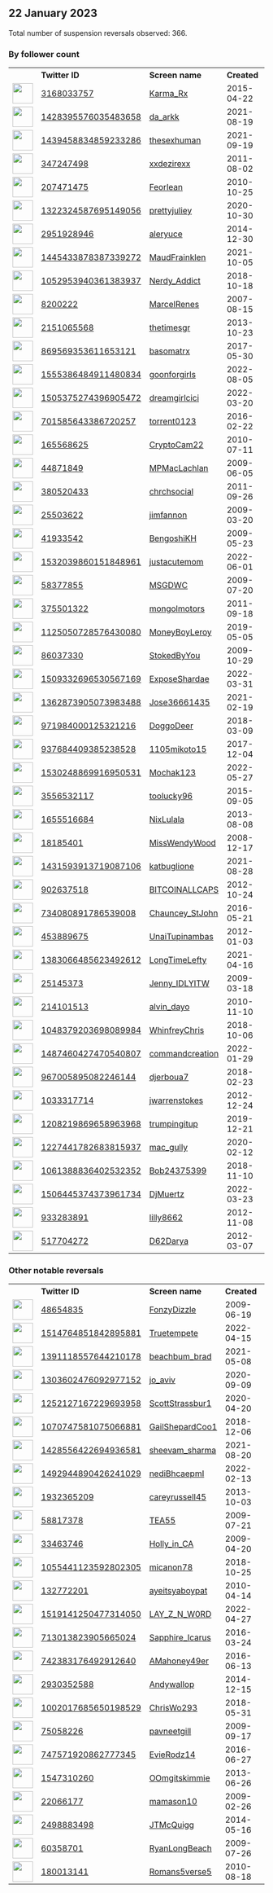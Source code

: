 
## 22 January 2023
Total number of suspension reversals observed: 366.

### By follower count
<table><tr><th></th><th align="left">Twitter ID</th><th align="left">Screen name</th>
<th align="left">Created</th><th align="left">Status</th><th align="left">Suspended</th><th align="left">Followers</th>
<tr><td><a href="https://pbs.twimg.com/profile_images/1521014902554390528/dx9wjLA8_normal.jpg"><img src="https://pbs.twimg.com/profile_images/1521014902554390528/dx9wjLA8_normal.jpg" width="40px" height="40px" align="center"/></a></td><td><a href="https://twitter.com/intent/user?user_id=3168033757">3168033757</a></td><td><a href="https://twitter.com/Karma_Rx">Karma_Rx</a></td><td>2015-04-22</td><td align="center"></td><td>2022-12-19</td><td>826931</td></tr>
<tr><td><a href="https://pbs.twimg.com/profile_images/1630984347108139010/f8Z586De_normal.jpg"><img src="https://pbs.twimg.com/profile_images/1630984347108139010/f8Z586De_normal.jpg" width="40px" height="40px" align="center"/></a></td><td><a href="https://twitter.com/intent/user?user_id=1428395576035483658">1428395576035483658</a></td><td><a href="https://twitter.com/da_arkk">da_arkk</a></td><td>2021-08-19</td><td align="center"></td><td>2023-01-18</td><td>235568</td></tr>
<tr><td><a href="https://pbs.twimg.com/profile_images/1606368318151045123/0So4WwPr_normal.jpg"><img src="https://pbs.twimg.com/profile_images/1606368318151045123/0So4WwPr_normal.jpg" width="40px" height="40px" align="center"/></a></td><td><a href="https://twitter.com/intent/user?user_id=1439458834859233286">1439458834859233286</a></td><td><a href="https://twitter.com/thesexhuman">thesexhuman</a></td><td>2021-09-19</td><td align="center">🚫</td><td>2023-01-18</td><td>224191</td></tr>
<tr><td><a href="https://pbs.twimg.com/profile_images/1616534374534598656/jHX7PrbB_normal.jpg"><img src="https://pbs.twimg.com/profile_images/1616534374534598656/jHX7PrbB_normal.jpg" width="40px" height="40px" align="center"/></a></td><td><a href="https://twitter.com/intent/user?user_id=347247498">347247498</a></td><td><a href="https://twitter.com/xxdezirexx">xxdezirexx</a></td><td>2011-08-02</td><td align="center"></td><td>2022-11-07</td><td>73131</td></tr>
<tr><td><a href="https://pbs.twimg.com/profile_images/1120008967181230080/at7RXNMM_normal.jpg"><img src="https://pbs.twimg.com/profile_images/1120008967181230080/at7RXNMM_normal.jpg" width="40px" height="40px" align="center"/></a></td><td><a href="https://twitter.com/intent/user?user_id=207471475">207471475</a></td><td><a href="https://twitter.com/Feorlean">Feorlean</a></td><td>2010-10-25</td><td align="center">✔️</td><td>2023-01-18</td><td>54147</td></tr>
<tr><td><a href="https://pbs.twimg.com/profile_images/1474356975257460786/OdKMgYgq_normal.jpg"><img src="https://pbs.twimg.com/profile_images/1474356975257460786/OdKMgYgq_normal.jpg" width="40px" height="40px" align="center"/></a></td><td><a href="https://twitter.com/intent/user?user_id=1322324587695149056">1322324587695149056</a></td><td><a href="https://twitter.com/prettyjuliey">prettyjuliey</a></td><td>2020-10-30</td><td align="center">🚫</td><td>2023-01-18</td><td>37359</td></tr>
<tr><td><a href="https://pbs.twimg.com/profile_images/1498416592639700993/h8CRcSLX_normal.jpg"><img src="https://pbs.twimg.com/profile_images/1498416592639700993/h8CRcSLX_normal.jpg" width="40px" height="40px" align="center"/></a></td><td><a href="https://twitter.com/intent/user?user_id=2951928946">2951928946</a></td><td><a href="https://twitter.com/aleryuce">aleryuce</a></td><td>2014-12-30</td><td align="center"></td><td>2022-11-28</td><td>26193</td></tr>
<tr><td><a href="https://pbs.twimg.com/profile_images/1532802793748275201/ymorAspd_normal.jpg"><img src="https://pbs.twimg.com/profile_images/1532802793748275201/ymorAspd_normal.jpg" width="40px" height="40px" align="center"/></a></td><td><a href="https://twitter.com/intent/user?user_id=1445433878387339272">1445433878387339272</a></td><td><a href="https://twitter.com/MaudFrainklen">MaudFrainklen</a></td><td>2021-10-05</td><td align="center"></td><td>2022-11-04</td><td>24903</td></tr>
<tr><td><a href="https://pbs.twimg.com/profile_images/1641235647032688641/ZuH2Tiwm_normal.jpg"><img src="https://pbs.twimg.com/profile_images/1641235647032688641/ZuH2Tiwm_normal.jpg" width="40px" height="40px" align="center"/></a></td><td><a href="https://twitter.com/intent/user?user_id=1052953940361383937">1052953940361383937</a></td><td><a href="https://twitter.com/Nerdy_Addict">Nerdy_Addict</a></td><td>2018-10-18</td><td align="center"></td><td>2022-09-20</td><td>23629</td></tr>
<tr><td><a href="https://pbs.twimg.com/profile_images/1562776967186829312/ISADjdOd_normal.jpg"><img src="https://pbs.twimg.com/profile_images/1562776967186829312/ISADjdOd_normal.jpg" width="40px" height="40px" align="center"/></a></td><td><a href="https://twitter.com/intent/user?user_id=8200222">8200222</a></td><td><a href="https://twitter.com/MarcelRenes">MarcelRenes</a></td><td>2007-08-15</td><td align="center"></td><td>2023-01-01</td><td>19952</td></tr>
<tr><td><a href="https://pbs.twimg.com/profile_images/1328368536289423361/IDw_n_FH_normal.jpg"><img src="https://pbs.twimg.com/profile_images/1328368536289423361/IDw_n_FH_normal.jpg" width="40px" height="40px" align="center"/></a></td><td><a href="https://twitter.com/intent/user?user_id=2151065568">2151065568</a></td><td><a href="https://twitter.com/thetimesgr">thetimesgr</a></td><td>2013-10-23</td><td align="center"></td><td>2023-01-21</td><td>17681</td></tr>
<tr><td><a href="https://pbs.twimg.com/profile_images/1616748052345233410/hBaFR-e6_normal.jpg"><img src="https://pbs.twimg.com/profile_images/1616748052345233410/hBaFR-e6_normal.jpg" width="40px" height="40px" align="center"/></a></td><td><a href="https://twitter.com/intent/user?user_id=869569353611653121">869569353611653121</a></td><td><a href="https://twitter.com/basomatrx">basomatrx</a></td><td>2017-05-30</td><td align="center"></td><td>2022-07-10</td><td>15488</td></tr>
<tr><td><a href="https://pbs.twimg.com/profile_images/1578850006051725314/Nqu2Vb76_normal.jpg"><img src="https://pbs.twimg.com/profile_images/1578850006051725314/Nqu2Vb76_normal.jpg" width="40px" height="40px" align="center"/></a></td><td><a href="https://twitter.com/intent/user?user_id=1555386484911480834">1555386484911480834</a></td><td><a href="https://twitter.com/goonforgirls">goonforgirls</a></td><td>2022-08-05</td><td align="center">🚫</td><td>2023-01-03</td><td>15228</td></tr>
<tr><td><a href="https://pbs.twimg.com/profile_images/1619877349406740480/mColTYuW_normal.jpg"><img src="https://pbs.twimg.com/profile_images/1619877349406740480/mColTYuW_normal.jpg" width="40px" height="40px" align="center"/></a></td><td><a href="https://twitter.com/intent/user?user_id=1505375274396905472">1505375274396905472</a></td><td><a href="https://twitter.com/dreamgirlcici">dreamgirlcici</a></td><td>2022-03-20</td><td align="center"></td><td>2022-08-31</td><td>13947</td></tr>
<tr><td><a href="https://pbs.twimg.com/profile_images/1137848238352977920/XsmVXtWl_normal.jpg"><img src="https://pbs.twimg.com/profile_images/1137848238352977920/XsmVXtWl_normal.jpg" width="40px" height="40px" align="center"/></a></td><td><a href="https://twitter.com/intent/user?user_id=701585643386720257">701585643386720257</a></td><td><a href="https://twitter.com/torrent0123">torrent0123</a></td><td>2016-02-22</td><td align="center"></td><td>2023-01-18</td><td>10536</td></tr>
<tr><td><a href="https://pbs.twimg.com/profile_images/1455962174929739779/YWhEJ6xY_normal.jpg"><img src="https://pbs.twimg.com/profile_images/1455962174929739779/YWhEJ6xY_normal.jpg" width="40px" height="40px" align="center"/></a></td><td><a href="https://twitter.com/intent/user?user_id=165568625">165568625</a></td><td><a href="https://twitter.com/CryptoCam22">CryptoCam22</a></td><td>2010-07-11</td><td align="center"></td><td>2022-12-29</td><td>9248</td></tr>
<tr><td><a href="https://pbs.twimg.com/profile_images/1642189186399608833/FsDN2omj_normal.jpg"><img src="https://pbs.twimg.com/profile_images/1642189186399608833/FsDN2omj_normal.jpg" width="40px" height="40px" align="center"/></a></td><td><a href="https://twitter.com/intent/user?user_id=44871849">44871849</a></td><td><a href="https://twitter.com/MPMacLachlan">MPMacLachlan</a></td><td>2009-06-05</td><td align="center"></td><td></td><td>8652</td></tr>
<tr><td><a href="https://pbs.twimg.com/profile_images/1263182312545628162/s349xztE_normal.jpg"><img src="https://pbs.twimg.com/profile_images/1263182312545628162/s349xztE_normal.jpg" width="40px" height="40px" align="center"/></a></td><td><a href="https://twitter.com/intent/user?user_id=380520433">380520433</a></td><td><a href="https://twitter.com/chrchsocial">chrchsocial</a></td><td>2011-09-26</td><td align="center"></td><td>2022-09-14</td><td>7719</td></tr>
<tr><td><a href="https://pbs.twimg.com/profile_images/1306650170835300352/SjtFmM7s_normal.jpg"><img src="https://pbs.twimg.com/profile_images/1306650170835300352/SjtFmM7s_normal.jpg" width="40px" height="40px" align="center"/></a></td><td><a href="https://twitter.com/intent/user?user_id=25503622">25503622</a></td><td><a href="https://twitter.com/jimfannon">jimfannon</a></td><td>2009-03-20</td><td align="center"></td><td></td><td>7220</td></tr>
<tr><td><a href="https://pbs.twimg.com/profile_images/1425792385259212807/SFKiWczM_normal.jpg"><img src="https://pbs.twimg.com/profile_images/1425792385259212807/SFKiWczM_normal.jpg" width="40px" height="40px" align="center"/></a></td><td><a href="https://twitter.com/intent/user?user_id=41933542">41933542</a></td><td><a href="https://twitter.com/BengoshiKH">BengoshiKH</a></td><td>2009-05-23</td><td align="center"></td><td>2023-01-18</td><td>6516</td></tr>
<tr><td><a href="https://pbs.twimg.com/profile_images/1582319796217159680/BfK4BW_Z_normal.jpg"><img src="https://pbs.twimg.com/profile_images/1582319796217159680/BfK4BW_Z_normal.jpg" width="40px" height="40px" align="center"/></a></td><td><a href="https://twitter.com/intent/user?user_id=1532039860151848961">1532039860151848961</a></td><td><a href="https://twitter.com/justacutemom">justacutemom</a></td><td>2022-06-01</td><td align="center"></td><td>2022-11-26</td><td>5769</td></tr>
<tr><td><a href="https://pbs.twimg.com/profile_images/1240344698734206976/IdPRGKgK_normal.jpg"><img src="https://pbs.twimg.com/profile_images/1240344698734206976/IdPRGKgK_normal.jpg" width="40px" height="40px" align="center"/></a></td><td><a href="https://twitter.com/intent/user?user_id=58377855">58377855</a></td><td><a href="https://twitter.com/MSGDWC">MSGDWC</a></td><td>2009-07-20</td><td align="center"></td><td></td><td>5673</td></tr>
<tr><td><a href="https://pbs.twimg.com/profile_images/1620051574772097025/4Zb2VbXu_normal.jpg"><img src="https://pbs.twimg.com/profile_images/1620051574772097025/4Zb2VbXu_normal.jpg" width="40px" height="40px" align="center"/></a></td><td><a href="https://twitter.com/intent/user?user_id=375501322">375501322</a></td><td><a href="https://twitter.com/mongolmotors">mongolmotors</a></td><td>2011-09-18</td><td align="center"></td><td>2022-04-03</td><td>5405</td></tr>
<tr><td><a href="https://pbs.twimg.com/profile_images/1640561661479141378/79H5iUg8_normal.jpg"><img src="https://pbs.twimg.com/profile_images/1640561661479141378/79H5iUg8_normal.jpg" width="40px" height="40px" align="center"/></a></td><td><a href="https://twitter.com/intent/user?user_id=1125050728576430080">1125050728576430080</a></td><td><a href="https://twitter.com/MoneyBoyLeroy">MoneyBoyLeroy</a></td><td>2019-05-05</td><td align="center"></td><td>2023-01-16</td><td>4864</td></tr>
<tr><td><a href="https://pbs.twimg.com/profile_images/1645219109427367936/HYnUH2WP_normal.jpg"><img src="https://pbs.twimg.com/profile_images/1645219109427367936/HYnUH2WP_normal.jpg" width="40px" height="40px" align="center"/></a></td><td><a href="https://twitter.com/intent/user?user_id=86037330">86037330</a></td><td><a href="https://twitter.com/StokedByYou">StokedByYou</a></td><td>2009-10-29</td><td align="center"></td><td>2023-01-17</td><td>4799</td></tr>
<tr><td><a href="https://pbs.twimg.com/profile_images/1645394094074494976/BVQgHKnE_normal.jpg"><img src="https://pbs.twimg.com/profile_images/1645394094074494976/BVQgHKnE_normal.jpg" width="40px" height="40px" align="center"/></a></td><td><a href="https://twitter.com/intent/user?user_id=1509332696530567169">1509332696530567169</a></td><td><a href="https://twitter.com/ExposeShardae">ExposeShardae</a></td><td>2022-03-31</td><td align="center"></td><td>2022-12-25</td><td>4764</td></tr>
<tr><td><a href="https://pbs.twimg.com/profile_images/1637017353178476545/ndXkdH1q_normal.jpg"><img src="https://pbs.twimg.com/profile_images/1637017353178476545/ndXkdH1q_normal.jpg" width="40px" height="40px" align="center"/></a></td><td><a href="https://twitter.com/intent/user?user_id=1362873905073983488">1362873905073983488</a></td><td><a href="https://twitter.com/Jose36661435">Jose36661435</a></td><td>2021-02-19</td><td align="center"></td><td>2023-01-15</td><td>4492</td></tr>
<tr><td><a href="https://pbs.twimg.com/profile_images/1551916555818225664/vnDNdsEL_normal.jpg"><img src="https://pbs.twimg.com/profile_images/1551916555818225664/vnDNdsEL_normal.jpg" width="40px" height="40px" align="center"/></a></td><td><a href="https://twitter.com/intent/user?user_id=971984000125321216">971984000125321216</a></td><td><a href="https://twitter.com/DoggoDeer">DoggoDeer</a></td><td>2018-03-09</td><td align="center"></td><td>2023-01-13</td><td>4462</td></tr>
<tr><td><a href="https://pbs.twimg.com/profile_images/1641192010748141570/o013ND0w_normal.jpg"><img src="https://pbs.twimg.com/profile_images/1641192010748141570/o013ND0w_normal.jpg" width="40px" height="40px" align="center"/></a></td><td><a href="https://twitter.com/intent/user?user_id=937684409385238528">937684409385238528</a></td><td><a href="https://twitter.com/1105mikoto15">1105mikoto15</a></td><td>2017-12-04</td><td align="center"></td><td>2023-01-14</td><td>4292</td></tr>
<tr><td><a href="https://pbs.twimg.com/profile_images/1563909328721133574/eWrqSDko_normal.jpg"><img src="https://pbs.twimg.com/profile_images/1563909328721133574/eWrqSDko_normal.jpg" width="40px" height="40px" align="center"/></a></td><td><a href="https://twitter.com/intent/user?user_id=1530248869916950531">1530248869916950531</a></td><td><a href="https://twitter.com/Mochak123">Mochak123</a></td><td>2022-05-27</td><td align="center"></td><td>2022-12-30</td><td>4275</td></tr>
<tr><td><a href="https://pbs.twimg.com/profile_images/640888546769903616/BvIekPN__normal.jpg"><img src="https://pbs.twimg.com/profile_images/640888546769903616/BvIekPN__normal.jpg" width="40px" height="40px" align="center"/></a></td><td><a href="https://twitter.com/intent/user?user_id=3556532117">3556532117</a></td><td><a href="https://twitter.com/toolucky96">toolucky96</a></td><td>2015-09-05</td><td align="center"></td><td>2023-01-18</td><td>3997</td></tr>
<tr><td><a href="https://pbs.twimg.com/profile_images/1590823996412633099/af7x2D1n_normal.jpg"><img src="https://pbs.twimg.com/profile_images/1590823996412633099/af7x2D1n_normal.jpg" width="40px" height="40px" align="center"/></a></td><td><a href="https://twitter.com/intent/user?user_id=1655516684">1655516684</a></td><td><a href="https://twitter.com/NixLulala">NixLulala</a></td><td>2013-08-08</td><td align="center"></td><td>2022-11-25</td><td>3965</td></tr>
<tr><td><a href="https://pbs.twimg.com/profile_images/1375503447554932739/M00gZs6r_normal.jpg"><img src="https://pbs.twimg.com/profile_images/1375503447554932739/M00gZs6r_normal.jpg" width="40px" height="40px" align="center"/></a></td><td><a href="https://twitter.com/intent/user?user_id=18185401">18185401</a></td><td><a href="https://twitter.com/MissWendyWood">MissWendyWood</a></td><td>2008-12-17</td><td align="center"></td><td>2022-12-04</td><td>3787</td></tr>
<tr><td><a href="https://pbs.twimg.com/profile_images/1643078460510806017/SdcxQCqB_normal.jpg"><img src="https://pbs.twimg.com/profile_images/1643078460510806017/SdcxQCqB_normal.jpg" width="40px" height="40px" align="center"/></a></td><td><a href="https://twitter.com/intent/user?user_id=1431593913719087106">1431593913719087106</a></td><td><a href="https://twitter.com/katbuglione">katbuglione</a></td><td>2021-08-28</td><td align="center"></td><td>2023-01-16</td><td>3765</td></tr>
<tr><td><a href="https://pbs.twimg.com/profile_images/1640367870193414148/Kx7mbKLb_normal.png"><img src="https://pbs.twimg.com/profile_images/1640367870193414148/Kx7mbKLb_normal.png" width="40px" height="40px" align="center"/></a></td><td><a href="https://twitter.com/intent/user?user_id=902637518">902637518</a></td><td><a href="https://twitter.com/BITCOINALLCAPS">BITCOINALLCAPS</a></td><td>2012-10-24</td><td align="center"></td><td>2023-01-16</td><td>3591</td></tr>
<tr><td><a href="https://pbs.twimg.com/profile_images/1592940766027972608/HHg2Ecj2_normal.jpg"><img src="https://pbs.twimg.com/profile_images/1592940766027972608/HHg2Ecj2_normal.jpg" width="40px" height="40px" align="center"/></a></td><td><a href="https://twitter.com/intent/user?user_id=734080891786539008">734080891786539008</a></td><td><a href="https://twitter.com/Chauncey_StJohn">Chauncey_StJohn</a></td><td>2016-05-21</td><td align="center"></td><td>2023-01-17</td><td>3522</td></tr>
<tr><td><a href="https://pbs.twimg.com/profile_images/1578155838254059520/snvVyggM_normal.jpg"><img src="https://pbs.twimg.com/profile_images/1578155838254059520/snvVyggM_normal.jpg" width="40px" height="40px" align="center"/></a></td><td><a href="https://twitter.com/intent/user?user_id=453889675">453889675</a></td><td><a href="https://twitter.com/UnaiTupinambas">UnaiTupinambas</a></td><td>2012-01-03</td><td align="center"></td><td>2023-01-14</td><td>3475</td></tr>
<tr><td><a href="https://pbs.twimg.com/profile_images/1620072970357022721/XzXg9v2X_normal.jpg"><img src="https://pbs.twimg.com/profile_images/1620072970357022721/XzXg9v2X_normal.jpg" width="40px" height="40px" align="center"/></a></td><td><a href="https://twitter.com/intent/user?user_id=1383066485623492612">1383066485623492612</a></td><td><a href="https://twitter.com/LongTimeLefty">LongTimeLefty</a></td><td>2021-04-16</td><td align="center">👋</td><td>2022-09-22</td><td>3295</td></tr>
<tr><td><a href="https://pbs.twimg.com/profile_images/732516263168118784/bxl-vs8i_normal.jpg"><img src="https://pbs.twimg.com/profile_images/732516263168118784/bxl-vs8i_normal.jpg" width="40px" height="40px" align="center"/></a></td><td><a href="https://twitter.com/intent/user?user_id=25145373">25145373</a></td><td><a href="https://twitter.com/Jenny_IDLYITW">Jenny_IDLYITW</a></td><td>2009-03-18</td><td align="center"></td><td></td><td>3015</td></tr>
<tr><td><a href="https://pbs.twimg.com/profile_images/1619680341546909696/3qqVsM6-_normal.jpg"><img src="https://pbs.twimg.com/profile_images/1619680341546909696/3qqVsM6-_normal.jpg" width="40px" height="40px" align="center"/></a></td><td><a href="https://twitter.com/intent/user?user_id=214101513">214101513</a></td><td><a href="https://twitter.com/alvin_dayo">alvin_dayo</a></td><td>2010-11-10</td><td align="center"></td><td>2022-11-29</td><td>2970</td></tr>
<tr><td><a href="https://pbs.twimg.com/profile_images/1382829927674744832/jCrewCpR_normal.png"><img src="https://pbs.twimg.com/profile_images/1382829927674744832/jCrewCpR_normal.png" width="40px" height="40px" align="center"/></a></td><td><a href="https://twitter.com/intent/user?user_id=1048379203698089984">1048379203698089984</a></td><td><a href="https://twitter.com/WhinfreyChris">WhinfreyChris</a></td><td>2018-10-06</td><td align="center"></td><td>2023-01-16</td><td>2899</td></tr>
<tr><td><a href="https://pbs.twimg.com/profile_images/1551034379304042497/GHiUhhtM_normal.jpg"><img src="https://pbs.twimg.com/profile_images/1551034379304042497/GHiUhhtM_normal.jpg" width="40px" height="40px" align="center"/></a></td><td><a href="https://twitter.com/intent/user?user_id=1487460427470540807">1487460427470540807</a></td><td><a href="https://twitter.com/commandcreation">commandcreation</a></td><td>2022-01-29</td><td align="center"></td><td>2023-01-16</td><td>2699</td></tr>
<tr><td><a href="https://pbs.twimg.com/profile_images/1510180482230722561/4JVuIPN5_normal.jpg"><img src="https://pbs.twimg.com/profile_images/1510180482230722561/4JVuIPN5_normal.jpg" width="40px" height="40px" align="center"/></a></td><td><a href="https://twitter.com/intent/user?user_id=967005895082246144">967005895082246144</a></td><td><a href="https://twitter.com/djerboua7">djerboua7</a></td><td>2018-02-23</td><td align="center"></td><td>2023-01-18</td><td>2623</td></tr>
<tr><td><a href="https://pbs.twimg.com/profile_images/822498182525489153/51AeRfB9_normal.jpg"><img src="https://pbs.twimg.com/profile_images/822498182525489153/51AeRfB9_normal.jpg" width="40px" height="40px" align="center"/></a></td><td><a href="https://twitter.com/intent/user?user_id=1033317714">1033317714</a></td><td><a href="https://twitter.com/jwarrenstokes">jwarrenstokes</a></td><td>2012-12-24</td><td align="center"></td><td>2023-01-18</td><td>2562</td></tr>
<tr><td><a href="https://pbs.twimg.com/profile_images/1619400782528274434/wE2_NPXb_normal.jpg"><img src="https://pbs.twimg.com/profile_images/1619400782528274434/wE2_NPXb_normal.jpg" width="40px" height="40px" align="center"/></a></td><td><a href="https://twitter.com/intent/user?user_id=1208219869658963968">1208219869658963968</a></td><td><a href="https://twitter.com/trumpingitup">trumpingitup</a></td><td>2019-12-21</td><td align="center"></td><td></td><td>2560</td></tr>
<tr><td><a href="https://pbs.twimg.com/profile_images/1645215672366948352/-SuPV-VL_normal.jpg"><img src="https://pbs.twimg.com/profile_images/1645215672366948352/-SuPV-VL_normal.jpg" width="40px" height="40px" align="center"/></a></td><td><a href="https://twitter.com/intent/user?user_id=1227441782683815937">1227441782683815937</a></td><td><a href="https://twitter.com/mac_gully">mac_gully</a></td><td>2020-02-12</td><td align="center"></td><td>2023-01-18</td><td>2483</td></tr>
<tr><td><a href="https://pbs.twimg.com/profile_images/1270581663232405504/kemqHmur_normal.jpg"><img src="https://pbs.twimg.com/profile_images/1270581663232405504/kemqHmur_normal.jpg" width="40px" height="40px" align="center"/></a></td><td><a href="https://twitter.com/intent/user?user_id=1061388836402532352">1061388836402532352</a></td><td><a href="https://twitter.com/Bob24375399">Bob24375399</a></td><td>2018-11-10</td><td align="center"></td><td>2023-01-18</td><td>2467</td></tr>
<tr><td><a href="https://pbs.twimg.com/profile_images/1574882639382716425/nPOO8Qyg_normal.jpg"><img src="https://pbs.twimg.com/profile_images/1574882639382716425/nPOO8Qyg_normal.jpg" width="40px" height="40px" align="center"/></a></td><td><a href="https://twitter.com/intent/user?user_id=1506445374373961734">1506445374373961734</a></td><td><a href="https://twitter.com/DjMuertz">DjMuertz</a></td><td>2022-03-23</td><td align="center"></td><td>2022-11-09</td><td>2391</td></tr>
<tr><td><a href="https://pbs.twimg.com/profile_images/1434670249702526979/tJfAlAXL_normal.jpg"><img src="https://pbs.twimg.com/profile_images/1434670249702526979/tJfAlAXL_normal.jpg" width="40px" height="40px" align="center"/></a></td><td><a href="https://twitter.com/intent/user?user_id=933283891">933283891</a></td><td><a href="https://twitter.com/lilly8662">lilly8662</a></td><td>2012-11-08</td><td align="center"></td><td>2023-01-17</td><td>2379</td></tr>
<tr><td><a href="https://pbs.twimg.com/profile_images/1598460520583020551/mi7MKPEz_normal.jpg"><img src="https://pbs.twimg.com/profile_images/1598460520583020551/mi7MKPEz_normal.jpg" width="40px" height="40px" align="center"/></a></td><td><a href="https://twitter.com/intent/user?user_id=517704272">517704272</a></td><td><a href="https://twitter.com/D62Darya">D62Darya</a></td><td>2012-03-07</td><td align="center"></td><td>2023-01-19</td><td>2315</td></tr>
</table>

### Other notable reversals
<table><tr><th></th><th align="left">Twitter ID</th><th align="left">Screen name</th>
<th align="left">Created</th><th align="left">Status</th><th align="left">Suspended</th><th align="left">Followers</th>
<tr><td><a href="https://pbs.twimg.com/profile_images/378800000213790058/d7aecedd0cd468f307e779f72d2edffb_normal.jpeg"><img src="https://pbs.twimg.com/profile_images/378800000213790058/d7aecedd0cd468f307e779f72d2edffb_normal.jpeg" width="40px" height="40px" align="center"/></a></td><td><a href="https://twitter.com/intent/user?user_id=48654835">48654835</a></td><td><a href="https://twitter.com/FonzyDizzle">FonzyDizzle</a></td><td>2009-06-19</td><td align="center"></td><td>2023-01-13</td><td>161</td></tr>
<tr><td><a href="https://pbs.twimg.com/profile_images/1535388396562128896/vf-CtKQM_normal.jpg"><img src="https://pbs.twimg.com/profile_images/1535388396562128896/vf-CtKQM_normal.jpg" width="40px" height="40px" align="center"/></a></td><td><a href="https://twitter.com/intent/user?user_id=1514764851842895881">1514764851842895881</a></td><td><a href="https://twitter.com/Truetempete">Truetempete</a></td><td>2022-04-15</td><td align="center"></td><td>2023-01-17</td><td>369</td></tr>
<tr><td><a href="https://pbs.twimg.com/profile_images/1598310418035970051/V41ISSpM_normal.jpg"><img src="https://pbs.twimg.com/profile_images/1598310418035970051/V41ISSpM_normal.jpg" width="40px" height="40px" align="center"/></a></td><td><a href="https://twitter.com/intent/user?user_id=1391118557644210178">1391118557644210178</a></td><td><a href="https://twitter.com/beachbum_brad">beachbum_brad</a></td><td>2021-05-08</td><td align="center"></td><td>2022-12-08</td><td>973</td></tr>
<tr><td><a href="https://pbs.twimg.com/profile_images/1495817872572043264/HIpuFtuM_normal.jpg"><img src="https://pbs.twimg.com/profile_images/1495817872572043264/HIpuFtuM_normal.jpg" width="40px" height="40px" align="center"/></a></td><td><a href="https://twitter.com/intent/user?user_id=1303602476092977152">1303602476092977152</a></td><td><a href="https://twitter.com/jo_aviv">jo_aviv</a></td><td>2020-09-09</td><td align="center"></td><td>2023-01-18</td><td>445</td></tr>
<tr><td><a href="https://pbs.twimg.com/profile_images/1453063592568410118/2BQC8J_B_normal.jpg"><img src="https://pbs.twimg.com/profile_images/1453063592568410118/2BQC8J_B_normal.jpg" width="40px" height="40px" align="center"/></a></td><td><a href="https://twitter.com/intent/user?user_id=1252127167229693958">1252127167229693958</a></td><td><a href="https://twitter.com/ScottStrassbur1">ScottStrassbur1</a></td><td>2020-04-20</td><td align="center"></td><td>2023-01-17</td><td>75</td></tr>
<tr><td><a href="https://pbs.twimg.com/profile_images/1070748759049584640/WQUKen9p_normal.jpg"><img src="https://pbs.twimg.com/profile_images/1070748759049584640/WQUKen9p_normal.jpg" width="40px" height="40px" align="center"/></a></td><td><a href="https://twitter.com/intent/user?user_id=1070747581075066881">1070747581075066881</a></td><td><a href="https://twitter.com/GailShepardCoo1">GailShepardCoo1</a></td><td>2018-12-06</td><td align="center"></td><td>2023-01-18</td><td>1339</td></tr>
<tr><td><a href="https://pbs.twimg.com/profile_images/1618002686645010433/nK_Mw7ec_normal.jpg"><img src="https://pbs.twimg.com/profile_images/1618002686645010433/nK_Mw7ec_normal.jpg" width="40px" height="40px" align="center"/></a></td><td><a href="https://twitter.com/intent/user?user_id=1428556422694936581">1428556422694936581</a></td><td><a href="https://twitter.com/sheevam_sharma">sheevam_sharma</a></td><td>2021-08-20</td><td align="center"></td><td>2023-01-16</td><td>139</td></tr>
<tr><td><a href="https://pbs.twimg.com/profile_images/1492946036754731017/pPXqciqE_normal.jpg"><img src="https://pbs.twimg.com/profile_images/1492946036754731017/pPXqciqE_normal.jpg" width="40px" height="40px" align="center"/></a></td><td><a href="https://twitter.com/intent/user?user_id=1492944890426241029">1492944890426241029</a></td><td><a href="https://twitter.com/nediBhcaepmI">nediBhcaepmI</a></td><td>2022-02-13</td><td align="center">🚫</td><td>2023-01-17</td><td>730</td></tr>
<tr><td><a href="https://pbs.twimg.com/profile_images/753578106724708352/yvd7w7Nk_normal.jpg"><img src="https://pbs.twimg.com/profile_images/753578106724708352/yvd7w7Nk_normal.jpg" width="40px" height="40px" align="center"/></a></td><td><a href="https://twitter.com/intent/user?user_id=1932365209">1932365209</a></td><td><a href="https://twitter.com/careyrussell45">careyrussell45</a></td><td>2013-10-03</td><td align="center"></td><td>2023-01-16</td><td>219</td></tr>
<tr><td><a href="https://pbs.twimg.com/profile_images/1099200421426548736/AJ_J0yia_normal.jpg"><img src="https://pbs.twimg.com/profile_images/1099200421426548736/AJ_J0yia_normal.jpg" width="40px" height="40px" align="center"/></a></td><td><a href="https://twitter.com/intent/user?user_id=58817378">58817378</a></td><td><a href="https://twitter.com/TEA55">TEA55</a></td><td>2009-07-21</td><td align="center"></td><td>2023-01-18</td><td>114</td></tr>
<tr><td><a href="https://pbs.twimg.com/profile_images/1055965868193132544/cDmsH46H_normal.jpg"><img src="https://pbs.twimg.com/profile_images/1055965868193132544/cDmsH46H_normal.jpg" width="40px" height="40px" align="center"/></a></td><td><a href="https://twitter.com/intent/user?user_id=33463746">33463746</a></td><td><a href="https://twitter.com/Holly_in_CA">Holly_in_CA</a></td><td>2009-04-20</td><td align="center"></td><td>2023-01-12</td><td>1278</td></tr>
<tr><td><a href="https://pbs.twimg.com/profile_images/1055446049635086337/wDumPa_R_normal.jpg"><img src="https://pbs.twimg.com/profile_images/1055446049635086337/wDumPa_R_normal.jpg" width="40px" height="40px" align="center"/></a></td><td><a href="https://twitter.com/intent/user?user_id=1055441123592802305">1055441123592802305</a></td><td><a href="https://twitter.com/micanon78">micanon78</a></td><td>2018-10-25</td><td align="center"></td><td>2023-01-17</td><td>81</td></tr>
<tr><td><a href="https://pbs.twimg.com/profile_images/1417703792473264130/LD2ZT41j_normal.jpg"><img src="https://pbs.twimg.com/profile_images/1417703792473264130/LD2ZT41j_normal.jpg" width="40px" height="40px" align="center"/></a></td><td><a href="https://twitter.com/intent/user?user_id=132772201">132772201</a></td><td><a href="https://twitter.com/ayeitsyaboypat">ayeitsyaboypat</a></td><td>2010-04-14</td><td align="center"></td><td>2023-01-17</td><td>99</td></tr>
<tr><td><a href="https://pbs.twimg.com/profile_images/1619189885650321409/jZ-3iLWz_normal.jpg"><img src="https://pbs.twimg.com/profile_images/1619189885650321409/jZ-3iLWz_normal.jpg" width="40px" height="40px" align="center"/></a></td><td><a href="https://twitter.com/intent/user?user_id=1519141250477314050">1519141250477314050</a></td><td><a href="https://twitter.com/LAY_Z_N_W0RD">LAY_Z_N_W0RD</a></td><td>2022-04-27</td><td align="center"></td><td>2022-08-09</td><td>553</td></tr>
<tr><td><a href="https://pbs.twimg.com/profile_images/1640405356428902411/BbnNqHxa_normal.jpg"><img src="https://pbs.twimg.com/profile_images/1640405356428902411/BbnNqHxa_normal.jpg" width="40px" height="40px" align="center"/></a></td><td><a href="https://twitter.com/intent/user?user_id=713013823905665024">713013823905665024</a></td><td><a href="https://twitter.com/Sapphire_Icarus">Sapphire_Icarus</a></td><td>2016-03-24</td><td align="center"></td><td>2023-01-18</td><td>957</td></tr>
<tr><td><a href="https://pbs.twimg.com/profile_images/1572496036500742149/-v-O-bUD_normal.jpg"><img src="https://pbs.twimg.com/profile_images/1572496036500742149/-v-O-bUD_normal.jpg" width="40px" height="40px" align="center"/></a></td><td><a href="https://twitter.com/intent/user?user_id=742383176492912640">742383176492912640</a></td><td><a href="https://twitter.com/AMahoney49er">AMahoney49er</a></td><td>2016-06-13</td><td align="center"></td><td>2023-01-17</td><td>1013</td></tr>
<tr><td><a href="https://pbs.twimg.com/profile_images/1605081987819376640/zx8oUQ1y_normal.jpg"><img src="https://pbs.twimg.com/profile_images/1605081987819376640/zx8oUQ1y_normal.jpg" width="40px" height="40px" align="center"/></a></td><td><a href="https://twitter.com/intent/user?user_id=2930352588">2930352588</a></td><td><a href="https://twitter.com/Andywallop">Andywallop</a></td><td>2014-12-15</td><td align="center"></td><td>2023-01-17</td><td>479</td></tr>
<tr><td><a href="https://abs.twimg.com/sticky/default_profile_images/default_profile_normal.png"><img src="https://abs.twimg.com/sticky/default_profile_images/default_profile_normal.png" width="40px" height="40px" align="center"/></a></td><td><a href="https://twitter.com/intent/user?user_id=1002017685650198529">1002017685650198529</a></td><td><a href="https://twitter.com/ChrisWo293">ChrisWo293</a></td><td>2018-05-31</td><td align="center"></td><td>2023-01-16</td><td>1329</td></tr>
<tr><td><a href="https://pbs.twimg.com/profile_images/589289437378383872/LUy8kIFK_normal.jpg"><img src="https://pbs.twimg.com/profile_images/589289437378383872/LUy8kIFK_normal.jpg" width="40px" height="40px" align="center"/></a></td><td><a href="https://twitter.com/intent/user?user_id=75058226">75058226</a></td><td><a href="https://twitter.com/pavneetgill">pavneetgill</a></td><td>2009-09-17</td><td align="center">🔒</td><td>2023-01-14</td><td>167</td></tr>
<tr><td><a href="https://pbs.twimg.com/profile_images/1293939081508982788/sncThd7v_normal.jpg"><img src="https://pbs.twimg.com/profile_images/1293939081508982788/sncThd7v_normal.jpg" width="40px" height="40px" align="center"/></a></td><td><a href="https://twitter.com/intent/user?user_id=747571920862777345">747571920862777345</a></td><td><a href="https://twitter.com/EvieRodz14">EvieRodz14</a></td><td>2016-06-27</td><td align="center"></td><td>2023-01-17</td><td>183</td></tr>
<tr><td><a href="https://pbs.twimg.com/profile_images/1572839862767882241/en2_waNn_normal.jpg"><img src="https://pbs.twimg.com/profile_images/1572839862767882241/en2_waNn_normal.jpg" width="40px" height="40px" align="center"/></a></td><td><a href="https://twitter.com/intent/user?user_id=1547310260">1547310260</a></td><td><a href="https://twitter.com/OOmgitskimmie">OOmgitskimmie</a></td><td>2013-06-26</td><td align="center"></td><td>2023-01-17</td><td>264</td></tr>
<tr><td><a href="https://abs.twimg.com/sticky/default_profile_images/default_profile_normal.png"><img src="https://abs.twimg.com/sticky/default_profile_images/default_profile_normal.png" width="40px" height="40px" align="center"/></a></td><td><a href="https://twitter.com/intent/user?user_id=22066177">22066177</a></td><td><a href="https://twitter.com/mamason10">mamason10</a></td><td>2009-02-26</td><td align="center"></td><td>2023-01-17</td><td>87</td></tr>
<tr><td><a href="https://pbs.twimg.com/profile_images/876258994133839872/XbwAa-1u_normal.jpg"><img src="https://pbs.twimg.com/profile_images/876258994133839872/XbwAa-1u_normal.jpg" width="40px" height="40px" align="center"/></a></td><td><a href="https://twitter.com/intent/user?user_id=2498883498">2498883498</a></td><td><a href="https://twitter.com/JTMcQuigg">JTMcQuigg</a></td><td>2014-05-16</td><td align="center"></td><td>2023-01-17</td><td>41</td></tr>
<tr><td><a href="https://pbs.twimg.com/profile_images/1150967647351132162/vgNLrj7i_normal.jpg"><img src="https://pbs.twimg.com/profile_images/1150967647351132162/vgNLrj7i_normal.jpg" width="40px" height="40px" align="center"/></a></td><td><a href="https://twitter.com/intent/user?user_id=60358701">60358701</a></td><td><a href="https://twitter.com/RyanLongBeach">RyanLongBeach</a></td><td>2009-07-26</td><td align="center">🔒</td><td>2023-01-16</td><td>74</td></tr>
<tr><td><a href="https://pbs.twimg.com/profile_images/1253868155937542146/dXQBKQS9_normal.jpg"><img src="https://pbs.twimg.com/profile_images/1253868155937542146/dXQBKQS9_normal.jpg" width="40px" height="40px" align="center"/></a></td><td><a href="https://twitter.com/intent/user?user_id=180013141">180013141</a></td><td><a href="https://twitter.com/Romans5verse5">Romans5verse5</a></td><td>2010-08-18</td><td align="center"></td><td>2023-01-16</td><td>1208</td></tr>
</table>
